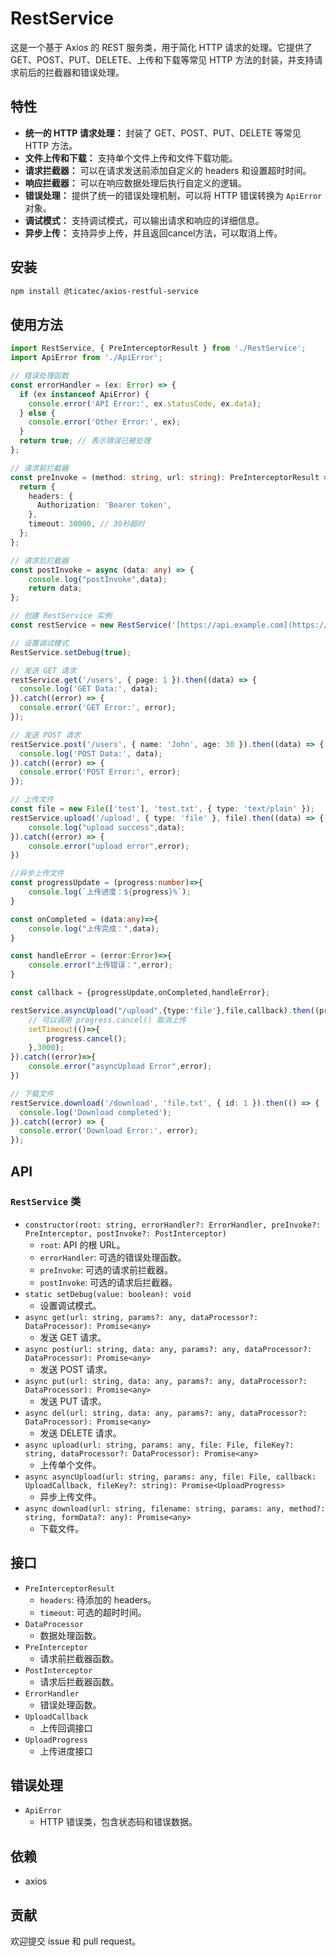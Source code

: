 # RestService

这是一个基于 Axios 的 REST 服务类，用于简化 HTTP 请求的处理。它提供了 GET、POST、PUT、DELETE、上传和下载等常见 HTTP 方法的封装，并支持请求前后的拦截器和错误处理。

## 特性

* **统一的 HTTP 请求处理：** 封装了 GET、POST、PUT、DELETE 等常见 HTTP 方法。
* **文件上传和下载：** 支持单个文件上传和文件下载功能。
* **请求拦截器：** 可以在请求发送前添加自定义的 headers 和设置超时时间。
* **响应拦截器：** 可以在响应数据处理后执行自定义的逻辑。
* **错误处理：** 提供了统一的错误处理机制，可以将 HTTP 错误转换为 `ApiError` 对象。
* **调试模式：** 支持调试模式，可以输出请求和响应的详细信息。
* **异步上传：** 支持异步上传，并且返回cancel方法，可以取消上传。

## 安装

```bash
npm install @ticatec/axios-restful-service
```

## 使用方法

```ts
import RestService, { PreInterceptorResult } from './RestService';
import ApiError from './ApiError';

// 错误处理函数
const errorHandler = (ex: Error) => {
  if (ex instanceof ApiError) {
    console.error('API Error:', ex.statusCode, ex.data);
  } else {
    console.error('Other Error:', ex);
  }
  return true; // 表示错误已被处理
};

// 请求前拦截器
const preInvoke = (method: string, url: string): PreInterceptorResult => {
  return {
    headers: {
      Authorization: 'Bearer token',
    },
    timeout: 30000, // 30秒超时
  };
};

// 请求后拦截器
const postInvoke = async (data: any) => {
    console.log("postInvoke",data);
    return data;
};

// 创建 RestService 实例
const restService = new RestService('[https://api.example.com](https://www.google.com/search?q=https://api.example.com)', errorHandler, preInvoke,postInvoke);

// 设置调试模式
RestService.setDebug(true);

// 发送 GET 请求
restService.get('/users', { page: 1 }).then((data) => {
  console.log('GET Data:', data);
}).catch((error) => {
  console.error('GET Error:', error);
});

// 发送 POST 请求
restService.post('/users', { name: 'John', age: 30 }).then((data) => {
  console.log('POST Data:', data);
}).catch((error) => {
  console.error('POST Error:', error);
});

// 上传文件
const file = new File(['test'], 'test.txt', { type: 'text/plain' });
restService.upload('/upload', { type: 'file' }, file).then((data) => {
    console.log("upload success",data);
}).catch((error) => {
    console.error("upload error",error);
})

//异步上传文件
const progressUpdate = (progress:number)=>{
    console.log(`上传进度：${progress}%`);
}

const onCompleted = (data:any)=>{
    console.log("上传完成：",data);
}

const handleError = (error:Error)=>{
    console.error("上传错误：",error);
}

const callback = {progressUpdate,onCompleted,handleError};

restService.asyncUpload("/upload",{type:'file'},file,callback).then((progress)=>{
    // 可以调用 progress.cancel() 取消上传
    setTimeout(()=>{
        progress.cancel();
    },3000);
}).catch((error)=>{
    console.error("asyncUpload Error",error);
})

// 下载文件
restService.download('/download', 'file.txt', { id: 1 }).then(() => {
  console.log('Download completed');
}).catch((error) => {
  console.error('Download Error:', error);
});
```

## API

### `RestService` 类

* `constructor(root: string, errorHandler?: ErrorHandler, preInvoke?: PreInterceptor, postInvoke?: PostInterceptor)`
    * `root`: API 的根 URL。
    * `errorHandler`: 可选的错误处理函数。
    * `preInvoke`: 可选的请求前拦截器。
    * `postInvoke`: 可选的请求后拦截器。
* `static setDebug(value: boolean): void`
    * 设置调试模式。
* `async get(url: string, params?: any, dataProcessor?: DataProcessor): Promise<any>`
    * 发送 GET 请求。
* `async post(url: string, data: any, params?: any, dataProcessor?: DataProcessor): Promise<any>`
    * 发送 POST 请求。
* `async put(url: string, data: any, params?: any, dataProcessor?: DataProcessor): Promise<any>`
    * 发送 PUT 请求。
* `async del(url: string, data: any, params?: any, dataProcessor?: DataProcessor): Promise<any>`
    * 发送 DELETE 请求。
* `async upload(url: string, params: any, file: File, fileKey?: string, dataProcessor?: DataProcessor): Promise<any>`
    * 上传单个文件。
* `async asyncUpload(url: string, params: any, file: File, callback: UploadCallback, fileKey?: string): Promise<UploadProgress>`
    * 异步上传文件。
* `async download(url: string, filename: string, params: any, method?: string, formData?: any): Promise<any>`
    * 下载文件。

## 接口

* `PreInterceptorResult`
    * `headers`: 待添加的 headers。
    * `timeout`: 可选的超时时间。
* `DataProcessor`
    * 数据处理函数。
* `PreInterceptor`
    * 请求前拦截器函数。
* `PostInterceptor`
    * 请求后拦截器函数。
* `ErrorHandler`
    * 错误处理函数。
* `UploadCallback`
    * 上传回调接口
* `UploadProgress`
    * 上传进度接口

## 错误处理

* `ApiError`
    * HTTP 错误类，包含状态码和错误数据。

## 依赖

* axios

## 贡献

欢迎提交 issue 和 pull request。